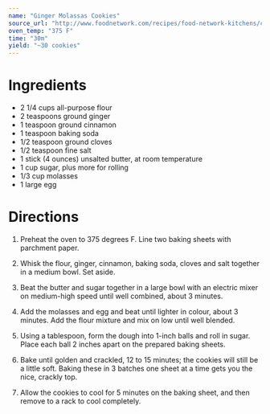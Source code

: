 ```yaml
---
name: "Ginger Molassas Cookies"
source_url: "http://www.foodnetwork.com/recipes/food-network-kitchens/chewy-ginger-molasses-cookies.html"
oven_temp: "375 F"
time: "30m"
yield: "~30 cookies"
---
```


# Ingredients

- 2 1/4 cups all-purpose flour
- 2 teaspoons ground ginger
- 1 teaspoon ground cinnamon
- 1 teaspoon baking soda
- 1/2 teaspoon ground cloves
- 1/2 teaspoon fine salt
- 1 stick (4 ounces) unsalted butter, at room temperature
- 1 cup sugar, plus more for rolling
- 1/3 cup molasses
- 1 large egg

# Directions

1. Preheat the oven to 375 degrees F. Line two baking sheets with parchment paper.

2. Whisk the flour, ginger, cinnamon, baking soda, cloves and salt together in a medium bowl. Set aside.

3. Beat the butter and sugar together in a large bowl with an electric mixer on medium-high speed until well combined, about 3 minutes.

4. Add the molasses and egg and beat until lighter in colour, about 3 minutes. Add the flour mixture and mix on low until well blended.

4. Using a tablespoon, form the dough into 1-inch balls and roll in sugar. Place each ball 2 inches apart on the prepared baking sheets.

5. Bake until golden and crackled, 12 to 15 minutes; the cookies will still be a little soft. Baking these in 3 batches one sheet at a time gets you the nice, crackly top.

6. Allow the cookies to cool for 5 minutes on the baking sheet, and then remove to a rack to cool completely.
